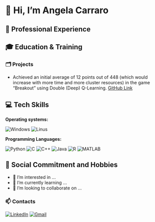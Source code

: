 # :wave: Hi, I’m Angela Carraro


## :briefcase: Professional Experience



## :mortar_board: Education & Training

### :card_index_dividers: Projects

* Achieved an initial average of 12 points out of 448 (which would increase with more time and more cluster resources) in the game “Breakout” using Double (Deep) Q-Learning. [GitHub Link](https://github.com/AngieC96/ReinforcementLProject)


## :computer: Tech Skills

**Operating systems:**

![Windows](https://img.shields.io/badge/Windows-0078D6?style=for-the-badge&logo=windows&logoColor=white) 
![Linus](https://img.shields.io/badge/Linux-FCC624?style=for-the-badge&logo=linux&logoColor=black)

**Programming Languages:**

![Python](https://img.shields.io/badge/Python-3776AB?style=for-the-badge&logo=python&logoColor=white) 
![C](https://img.shields.io/badge/C-00599C?style=for-the-badge&logo=c&logoColor=white) 
![C++](https://img.shields.io/badge/C%2B%2B-00599C?style=for-the-badge&logo=c%2B%2B&logoColor=white) 
![Java](https://img.shields.io/badge/Java-ED8B00?style=for-the-badge&logo=java&logoColor=white) 
![R](https://img.shields.io/badge/R-✔-green.svg) 
![MATLAB](https://img.shields.io/badge/MATLAB-✔-purple.svg)


## :sparkling_heart: Social Commitment and Hobbies

- :eyes: I’m interested in ...
- :seedling: I’m currently learning ...
- :revolving_hearts: I’m looking to collaborate on ...


### :mailbox: Contacts

[![LinkedIn](https://img.shields.io/badge/LinkedIn-0077B5?style=for-the-badge&logo=linkedin&logoColor=white)](https://www.linkedin.com/in/angela-carraro/)
[![Gmail](https://img.shields.io/badge/Gmail-D14836?style=for-the-badge&logo=gmail&logoColor=white)](mailto:angelac.hello@gmail.com)

<!---
AngieC96/AngieC96 is a ✨ special ✨ repository because its `README.md` (this file) appears on your GitHub profile.
You can click the Preview link to take a look at your changes.
List of Badges, For Your Profile: https://hendrasob.github.io/badges/
Github picture ![Github](https://github.githubassets.com/images/modules/logos_page/GitHub-Mark.png) -> How to make it smaller??!!!
--->
